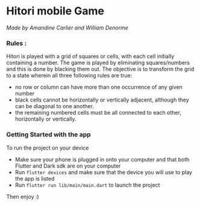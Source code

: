 # Hitori mobile Game
*Made by Amandine Carlier and William Denorme*
### Rules :
Hitori is played with a grid of squares or cells, with each cell initially containing a number. The game is played by eliminating squares/numbers and this is done by blacking them out. The objective is to transform the grid to a state wherein all three following rules are true:
- no row or column can have more than one occurrence of any given number
- black cells cannot be horizontally or vertically adjacent, although they can be diagonal to one another.
- the remaining numbered cells must be all connected to each other, horizontally or vertically.

### Getting Started with the app

To run the project on your device
- Make sure your phone is plugged in onto your computer and that both Flutter and Dark sdk are on your computer
- Run `flutter devices` and make sure that the device you will use to play the app is listed
- Run `flutter run lib/main/main.dart` to launch the project

Then enjoy :)

